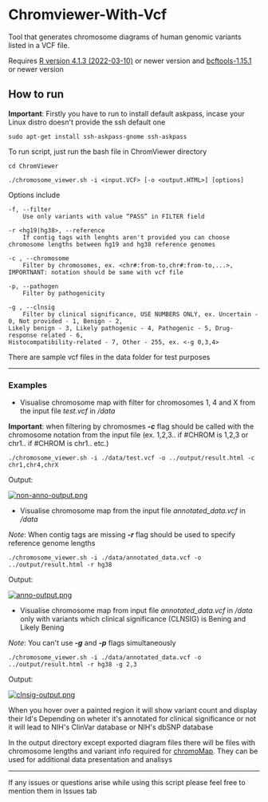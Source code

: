 # Chromviewer-With-Vcf
Tool that generates chromosome diagrams of human genomic variants listed in a VCF file.

Requires [R version 4.1.3 (2022-03-10)](https://www.r-project.org/) or newer version
and [bcftools-1.15.1](https://samtools.github.io/bcftools/) or newer version

## How to run
**Important**: Firstly you have to run to install default askpass, incase your Linux distro doesn't provide the ssh default one

`sudo apt-get install ssh-askpass-gnome ssh-askpass`

To run script, just run the bash file in ChromViewer directory

`cd ChromViewer`

`./chromosome_viewer.sh -i <input.VCF> [-o <output.HTML>] [options]`

Options include

	-f, --filter
		Use only variants with value “PASS” in FILTER field
  
	-r <hg19|hg38>, --reference
		If contig tags with lenghts aren't provided you can choose chromosome lengths between hg19 and hg38 reference genomes

	-c , --chromosome
		Filter by chromosomes, ex. <chr#:from-to,chr#:from-to,...>, IMPORTNANT: notation should be same with vcf file

	-p, --pathogen
		Filter by pathogenicity

	-g , --clnsig
		Filter by clinical significance, USE NUMBERS ONLY, ex. Uncertain - 0, Not provided - 1, Benign - 2,
    Likely benign - 3, Likely pathogenic - 4, Pathogenic - 5, Drug-response related - 6,
    Histocompatibility-related - 7, Other - 255, ex. <-g 0,3,4>


There are sample vcf files in the data folder for test purposes

---

### Examples
- Visualise chromosome map with filter for chromosomes 1, 4 and X from the input file *test.vcf* in */data*

**Important**: when filtering by chromosmes ***-c*** flag should be called with the chromosome notation from the input file (ex. 1,2,3.. if #CHROM is 1,2,3 or chr1.. if #CHROM is chr1.. etc.)

`./chromosome_viewer.sh -i ./data/test.vcf -o ../output/result.html -c chr1,chr4,chrX`

Output:

[![non-anno-output.png](https://i.postimg.cc/4NvRrSnn/non-anno-output.png)](https://postimg.cc/3dwqG9XH)

- Visualise chromosome map from the input file *annotated_data.vcf* in */data*

*Note*: When contig tags are missing ***-r*** flag should be used to specify reference genome lengths

`./chromosome_viewer.sh -i ./data/annotated_data.vcf -o ../output/result.html -r hg38`

Output:

[![anno-output.png](https://i.postimg.cc/28k0Sc21/anno-output.png)](https://postimg.cc/8sYRyH8G)

- Visualise chromosome map from input file *annotated_data.vcf* in */data* only with variants which clinical significance (CLNSIG) is Bening and Likely Bening

*Note*: You can't use ***-g*** and ***-p*** flags simultaneously
 
`./chromosome_viewer.sh -i ./data/annotated_data.vcf -o ../output/result.html -r hg38 -g 2,3`

Output:

[![clnsig-output.png](https://i.postimg.cc/FF8X7CPs/clnsig-output.png)](https://postimg.cc/JtN2FxV9)

When you hover over a painted region it will show variant count and display their Id's
Depending on wheter it's annotated for clinical significance or not it will lead to NIH's ClinVar database or NIH's dbSNP database

In the output directory except exported diagram files there will be files with chromosome lengths and variant info required for <a href="https://lakshay-anand.github.io/chromoMap/docs.html" target="_blank">chromoMap</a>. They can be used for additional data presentation and analisys

---

If any issues or questions arise while using this script please feel free to mention them in Issues tab


